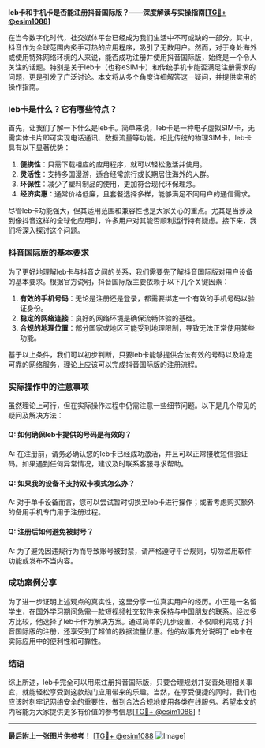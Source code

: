 **leb卡和手机卡是否能注册抖音国际版？——深度解读与实操指南[[TG💪+ @esim1088](https://t.me/s/esim1088)]**

在当今数字化时代，社交媒体平台已经成为我们生活中不可或缺的一部分。其中，抖音作为全球范围内炙手可热的应用程序，吸引了无数用户。然而，对于身处海外或使用特殊网络环境的人来说，能否成功注册并使用抖音国际版，始终是一个令人关注的话题。特别是关于leb卡（也称eSIM卡）和传统手机卡能否满足注册需求的问题，更是引发了广泛讨论。本文将从多个角度详细解答这一疑问，并提供实用的操作指南。

### leb卡是什么？它有哪些特点？

首先，让我们了解一下什么是leb卡。简单来说，leb卡是一种电子虚拟SIM卡，无需实体卡片即可实现电话通讯、数据流量等功能。相比传统的物理SIM卡，leb卡具有以下显著优势：

1. **便携性**：只需下载相应的应用程序，就可以轻松激活并使用。
2. **灵活性**：支持多国漫游，适合经常旅行或长期居住海外的人群。
3. **环保性**：减少了塑料制品的使用，更加符合现代环保理念。
4. **经济实惠**：通常价格低廉，且套餐选择多样，能够满足不同用户的通信需求。

尽管leb卡功能强大，但其适用范围和兼容性也是大家关心的重点。尤其是当涉及到像抖音这样的全球化应用时，许多用户对其能否顺利运行持有疑虑。接下来，我们将深入探讨这个问题。

### 抖音国际版的基本要求

为了更好地理解leb卡与抖音之间的关系，我们需要先了解抖音国际版对用户设备的基本要求。根据官方说明，抖音国际版主要依赖于以下几个关键因素：

1. **有效的手机号码**：无论是注册还是登录，都需要绑定一个有效的手机号码以验证身份。
2. **稳定的网络连接**：良好的网络环境是确保流畅体验的基础。
3. **合规的地理位置**：部分国家或地区可能受到地理限制，导致无法正常使用某些功能。

基于以上条件，我们可以初步判断，只要leb卡能够提供合法有效的号码以及稳定可靠的网络服务，理论上应该可以完成抖音国际版的注册流程。

### 实际操作中的注意事项

虽然理论上可行，但在实际操作过程中仍需注意一些细节问题。以下是几个常见的疑问及解决方法：

#### Q: 如何确保leb卡提供的号码是有效的？
A: 在注册前，请务必确认您的leb卡已经成功激活，并且可以正常接收短信验证码。如果遇到任何异常情况，建议及时联系客服寻求帮助。

#### Q: 如果我的设备不支持双卡模式怎么办？
A: 对于单卡设备而言，您可以尝试暂时切换至leb卡进行操作；或者考虑购买额外的备用手机专门用于注册过程。

#### Q: 注册后如何避免被封号？
A: 为了避免因违规行为而导致账号被封禁，请严格遵守平台规则，切勿滥用软件功能或发布不当内容。

### 成功案例分享

为了进一步证明上述观点的真实性，这里分享一位真实用户的经历。小王是一名留学生，在国外学习期间急需一款短视频社交软件来保持与中国朋友的联系。经过多方比较，他选择了leb卡作为解决方案。通过简单的几步设置，不仅顺利完成了抖音国际版的注册，还享受到了超值的数据流量优惠。他的故事充分说明了leb卡在实际应用中的便利性和可靠性。

### 结语

综上所述，leb卡完全可以用来注册抖音国际版，只要合理规划并妥善处理相关事宜，就能轻松享受到这款热门应用带来的乐趣。当然，在享受便捷的同时，我们也应该时刻牢记网络安全的重要性，做到合法合规地使用各类在线服务。希望本文的内容能为大家提供更多有价值的参考信息[[TG💪+ @esim1088](https://t.me/s/esim1088)]！

---

**最后附上一张图片供参考！**
[[TG💪+ @esim1088](https://t.me/s/esim1088) ![Image](https://i.postimg.cc/4NQfJmqS/Snipaste-2025-05-13-00-14-12.png)]